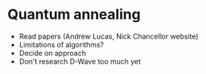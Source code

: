 # Quantum annealing

- Read papers (Andrew Lucas, Nick Chancellor website)
- Limitations of algorithms?
- Decide on approach
- Don't research D-Wave too much yet